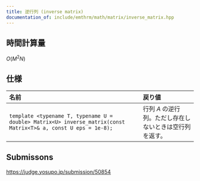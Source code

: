 ```yaml
---
title: 逆行列 (inverse matrix)
documentation_of: include/emthrm/math/matrix/inverse_matrix.hpp
---
```



## 時間計算量

$O(M^2 N)$


## 仕様

|名前|戻り値|
|:--|:--|
|`template <typename T, typename U = double> Matrix<U> inverse_matrix(const Matrix<T>& a, const U eps = 1e-8);`|行列 $A$ の逆行列。ただし存在しないときは空行列を返す。|


## Submissons

https://judge.yosupo.jp/submission/50854
